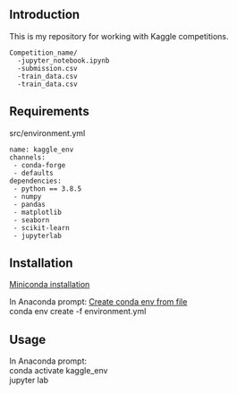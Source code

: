 Introduction
------------
This is my repository for working with Kaggle competitions.
```
Competition_name/
  -jupyter_notebook.ipynb
  -submission.csv
  -train_data.csv
  -train_data.csv
```



Requirements
------------
src/environment.yml

```
name: kaggle_env
channels:
 - conda-forge
 - defaults
dependencies:
 - python == 3.8.5
 - numpy 
 - pandas
 - matplotlib
 - seaborn
 - scikit-learn
 - jupyterlab
```



Installation
------------
[Miniconda installation](https://conda.io/projects/conda/en/latest/user-guide/install/index.html)

In Anaconda prompt:
[Create conda env from file](https://conda.io/projects/conda/en/latest/user-guide/tasks/manage-environments.html#creating-an-environment-from-an-environment-yml-file)\
conda env create -f environment.yml



Usage
-----
In Anaconda prompt:\
conda activate kaggle_env\
jupyter lab

